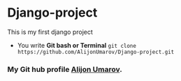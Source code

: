 # Django-project
This is my first django project
- You write **Git bash or Terminal** `git clone https://github.com/AlijonUmarov/Django-project.git`
### My Git hub profile [Alijon Umarov](https://github.com/AlijonUmarov).
